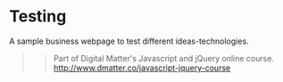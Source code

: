 # Testing
A sample business webpage to test different ideas-technologies.

>> Part of Digital Matter's Javascript and jQuery online course.
>> http://www.dmatter.co/javascript-jquery-course
